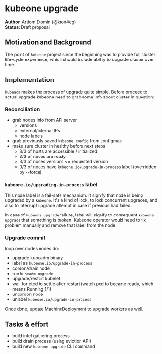 # kubeone upgrade

**Author**: Artiom Diomin (@kron4eg)  
**Status**: Draft proposal

## Motivation and Background
The point of `kubeone` project since the beginning was to provide full cluster
life-cycle experience, which should include ability to upgrade cluster over
time.

## Implementation
`kubeadm` makes the process of upgrade quite simple. Before proceed to actual
upgrade kubeone need to grab some info about cluster in question:

### Reconciliation
* grab nodes info from API server
    * versions
    * external/internal IPs
    * node labels
* grab previously saved `kubeone config` from configmap
* make sure cluster in healthy before next steps
    * 3/3 of hosts are accessible / initialized
    * 3/3 of nodes are ready
    * 3/3 of nodes versions <= requested version
    * 0/3 of nodes have `kubeone.io/upgrade-in-process` label (overridden by --force)

### `kubeone.io/upgrading-in-process` label
This node label is a fail-safe mechanism. It signify that node is being upgraded
by a `kubeone`. It's a kind of lock, to lock concurrent upgrades, and also to
interrupt upgrade attempt in case if previous had failed.

In case of `kubeone upgrade` failure, label will signify to consequent `kubeone
upgrade` that something is broken. Kubeone operator would need to fix problem
manually and remove that label from the node.

### Upgrade commit
loop over nodes nodes do:
* upgrade kubeadm binary
* label as `kubeone.io/upgrade-in-process`
* cordon/drain node
* run `kubeadm upgrade`
* upgrade/restart kubelet
* wait for etcd to settle after restart (watch pod to became ready, which means
  Running 1/1)
* uncordon node
* unlabel `kubeone.io/upgrade-in-process`

Once done, update MachineDeployment to upgrade workers as well.

## Tasks & effort
* build intel gathering process
* build drain process (using eviction API)
* build new `kubeone upgrade` CLI command
